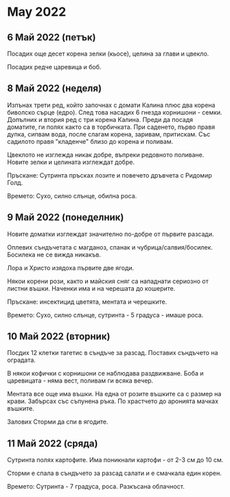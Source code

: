 May 2022
=============================

6 Май 2022 (петък)
-------------------------

Посадих още десет корена зелки (кьосе), целина за глави и цвекло.

Посадих редче царевица и боб.

8 Май 2022 (неделя)
-------------------------

Изпънах трети ред, който започнах с домати Калина плюс два корена биволско сърце (едро). След това насадих 6 гнезда корнишони - семки. Допълних и втория ред с три корена Калина. Преди да посадя доматите, ги полях както са в торбичката. При саденето, първо правя дупка, сипвам вода, после слагам корена, заривам, притискам. Със садилото правя "кладенче" близо до корена и поливам. 

Цвеклото не изглежда никак добре, въпреки редовното поливане. Новите зелки и целината изглеждат добре.

Пръскане: Сутринта пръсках лозите и повечето дръвчета с Ридомир Голд.

Времето: Сухо, силно слънце, обилна роса.

9 Май 2022 (понеделник)
-------------------------

Новите доматки изглеждат значително по-добре от първите разсади.

Оплевих съндъчетата с магданоз, спанак и чубрица/салвия/босилек. Босилека не се вижда никакъв.

Лора и Христо изядоха първите две ягоди.

Някои корени рози, както и майския сняг са нападнати сериозно от листни въшки. Наченки има и на черешата до кошерите. 

Пръскане: инсектицид цветята, ментата и черешките.

Времето: Сухо, силно слънце, сутринта - 5 градуса - имаше роса.

10 Май 2022 (вторник)
------------------------

Посдих 12 клетки тагетис в съндъче за разсад. Поставих съндъчето на оградата.

В някои кофички с корнишони се наблюдава раздвижване. Боба и царевицата - няма вест, поливам ги всяка вечер.

Ментата все още има въшки. На една от розите въшките са с размер на крави. Забърсах със съпунена ръка. По храстчето до аронията мачках въшките.

Залових Сторми да спи в ягодите.

11 Май 2022 (сряда)
---------------------

Сутринта полях картофите. Има поникнали картофи - от 2-3 см до 10 см.

Сторми е спала в съндъчето за разсад салати и е смачкала един корен.

Времето: Сутринта - 7 градуса, роса. Разкъсана облачност.


